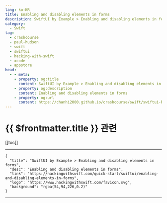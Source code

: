 ```yaml
---
lang: ko-KR
title: Enabling and disabling elements in forms
description: SwiftUI by Example > Enabling and disabling elements in forms
category:
  - Swift
tag: 
  - crashcourse
  - paul-hudson
  - swift
  - swiftui
  - hacking-with-swift
  - xcode
  - appstore
head:
  - - meta:
    - property: og:title
      content: SwiftUI by Example > Enabling and disabling elements in forms
    - property: og:description
      content: Enabling and disabling elements in forms
    - property: og:url
      content: https://chanhi2000.github.io/crashcourse/swift/swiftui-by-example/11-forms/enabling-and-disabling-elements-in-forms.html
---
```


# {{ $frontmatter.title }} 관련

[[toc]]

---

```component VPCard
{
  "title": "SwiftUI by Example > Enabling and disabling elements in forms",
  "desc": "Enabling and disabling elements in forms",
  "link": "https://hackingwithswift.com/quick-start/swiftui/enabling-and-disabling-elements-in-forms",
  "logo": "https://www.hackingwithswift.com/favicon.svg",
  "background": "rgba(54,94,226,0.2)"
}
```

---

<TagLinks />